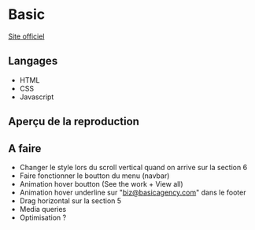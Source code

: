 # Basic
[Site officiel](https://www.basicagency.com/)
## Langages
- HTML
- CSS
- Javascript
## Aperçu de la reproduction
## A faire
- Changer le style lors du scroll vertical quand on arrive sur la section 6
- Faire fonctionner le boutton du menu (navbar)
- Animation hover boutton (See the work + View all)
- Animation hover underline sur "biz@basicagency.com" dans le footer
- Drag horizontal sur la section 5
- Media queries
- Optimisation ?